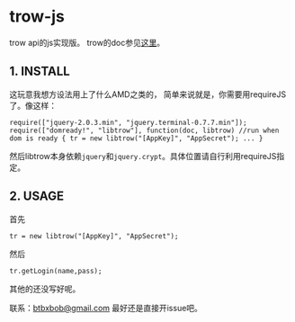 trow-js
=======

trow api的js实现版。
trow的doc参见[这里](http://trow.cc/wiki/trow/api/start)。

## 1. INSTALL

这玩意我想方设法用上了什么AMD之类的，
简单来说就是，你需要用requireJS了。像这样：

`
require(["jquery-2.0.3.min", "jquery.terminal-0.7.7.min"]);
require(["domready!", "libtrow"], function(doc, libtrow) //run when dom is ready
	{
		tr = new libtrow("[AppKey]", "AppSecret");
		...
	}
`

然后libtrow本身依赖`jquery`和`jquery.crypt`。具体位置请自行利用requireJS指定。

## 2. USAGE
首先

    tr = new libtrow("[AppKey]", "AppSecret");

然后

	tr.getLogin(name,pass);

其他的还没写好呢。

联系：btbxbob@gmail.com 最好还是直接开issue吧。